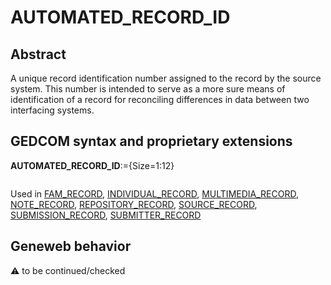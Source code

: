﻿# AUTOMATED_RECORD_ID
## Abstract
A unique record identification number assigned to the record by the source system.  This number is
intended to serve as a more sure means of identification of a record for reconciling differences in data
between two interfacing systems.


## GEDCOM syntax and proprietary extensions

**AUTOMATED_RECORD_ID**:={Size=1:12}
<pre>
</pre>
Used in <a href=Ged.FAM_RECORD.md>FAM_RECORD</a>, <a href=Ged.INDIVIDUAL_RECORD.md>INDIVIDUAL_RECORD</a>, <a href=Ged.MULTIMEDIA_RECORD.md>MULTIMEDIA_RECORD</a>, <a href=Ged.NOTE_RECORD.md>NOTE_RECORD</a>, <a href=Ged.REPOSITORY_RECORD.md>REPOSITORY_RECORD</a>, <a href=Ged.SOURCE_RECORD.md>SOURCE_RECORD</a>, <a href=Ged.SUBMISSION_RECORD.md>SUBMISSION_RECORD</a>, <a href=Ged.SUBMITTER_RECORD.md>SUBMITTER_RECORD</a><br />


## Geneweb behavior



:warning: to be continued/checked

